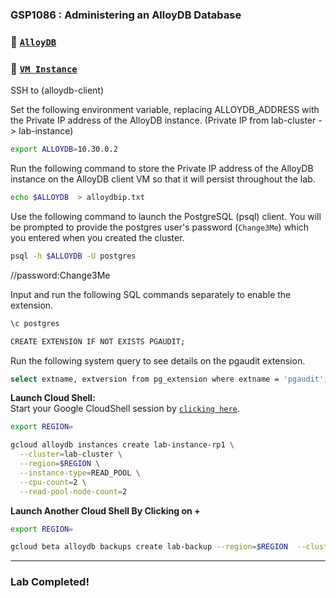 ### GSP1086 : Administering an AlloyDB Database

### 🔗 [``AlloyDB``](https://console.cloud.google.com/alloydb/clusters?referrer=search&project=)

### 🔗 [``VM Instance``](https://console.cloud.google.com/compute/instances?referrer=search&project=)

SSH to (alloydb-client)    



Set the following environment variable, replacing ALLOYDB_ADDRESS with the Private IP address of the AlloyDB instance.
(Private IP from lab-cluster -> lab-instance)  

```bash
export ALLOYDB=10.30.0.2
```
Run the following command to store the Private IP address of the AlloyDB instance on the AlloyDB client VM so that it will persist throughout the lab.
```bash
echo $ALLOYDB  > alloydbip.txt 
```
Use the following command to launch the PostgreSQL (psql) client. You will be prompted to provide the postgres user's password (``Change3Me``) which you entered when you created the cluster.
```bash
psql -h $ALLOYDB -U postgres
```
//password:Change3Me


Input and run the following SQL commands separately to enable the extension.
```bash
\c postgres
```
```bash
CREATE EXTENSION IF NOT EXISTS PGAUDIT;
```

Run the following system query to see details on the pgaudit extension.
```bash
select extname, extversion from pg_extension where extname = 'pgaudit';
```



 **Launch Cloud Shell:**  
   Start your Google CloudShell session by [``clicking here``](https://console.cloud.google.com/home/dashboard?project=&pli=1&cloudshell=true).


```bash
export REGION=
```

```bash
gcloud alloydb instances create lab-instance-rp1 \
  --cluster=lab-cluster \
  --region=$REGION \
  --instance-type=READ_POOL \
  --cpu-count=2 \
  --read-pool-node-count=2
```

 **Launch Another Cloud Shell By Clicking on +**  


```bash
export REGION=
```

```bash
gcloud beta alloydb backups create lab-backup --region=$REGION  --cluster=lab-cluster
```

---

### Lab Completed!
